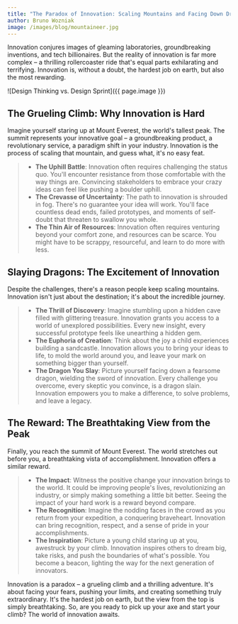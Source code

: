```yaml
---
title: "The Paradox of Innovation: Scaling Mountains and Facing Down Dragons (But Having a Blast Doing It)"
author: Bruno Wozniak
image: /images/blog/mountaineer.jpg
---
```


Innovation conjures images of gleaming laboratories, groundbreaking inventions, and tech billionaires. But the reality of innovation is far more complex – a thrilling rollercoaster ride that's equal parts exhilarating and terrifying. Innovation is, without a doubt, the hardest job on earth, but also the most rewarding.

![Design Thinking vs. Design Sprint]({{ page.image }})

<!--more-->

## The Grueling Climb: Why Innovation is Hard

Imagine yourself staring up at Mount Everest, the world's tallest peak. The summit represents your innovative goal – a groundbreaking product, a revolutionary service, a paradigm shift in your industry. Innovation is the process of scaling that mountain, and guess what, it's no easy feat.

> * **The Uphill Battle**: Innovation often requires challenging the status quo. You'll encounter resistance from those comfortable with the way things are. Convincing stakeholders to embrace your crazy ideas can feel like pushing a boulder uphill.
> * **The Crevasse of Uncertainty**: The path to innovation is shrouded in fog. There's no guarantee your idea will work. You'll face countless dead ends, failed prototypes, and moments of self-doubt that threaten to swallow you whole.
> * **The Thin Air of Resources**: Innovation often requires venturing beyond your comfort zone, and resources can be scarce. You might have to be scrappy, resourceful, and learn to do more with less.

## Slaying Dragons: The Excitement of Innovation

Despite the challenges, there's a reason people keep scaling mountains. Innovation isn't just about the destination; it's about the incredible journey.

> * **The Thrill of Discovery**: Imagine stumbling upon a hidden cave filled with glittering treasure. Innovation grants you access to a world of unexplored possibilities. Every new insight, every successful prototype feels like unearthing a hidden gem.
> * **The Euphoria of Creation**: Think about the joy a child experiences building a sandcastle. Innovation allows you to bring your ideas to life, to mold the world around you, and leave your mark on something bigger than yourself.
> * **The Dragon You Slay**: Picture yourself facing down a fearsome dragon, wielding the sword of innovation. Every challenge you overcome, every skeptic you convince, is a dragon slain. Innovation empowers you to make a difference, to solve problems, and leave a legacy.

## The Reward: The Breathtaking View from the Peak

Finally, you reach the summit of Mount Everest. The world stretches out before you, a breathtaking vista of accomplishment. Innovation offers a similar reward.

> * **The Impact**: Witness the positive change your innovation brings to the world. It could be improving people's lives, revolutionizing an industry, or simply making something a little bit better. Seeing the impact of your hard work is a reward beyond compare.
> * **The Recognition**: Imagine the nodding faces in the crowd as you return from your expedition, a conquering braveheart. Innovation can bring recognition, respect, and a sense of pride in your accomplishments.
> * **The Inspiration**: Picture a young child staring up at you, awestruck by your climb. Innovation inspires others to dream big, take risks, and push the boundaries of what's possible. You become a beacon, lighting the way for the next generation of innovators.

Innovation is a paradox – a grueling climb and a thrilling adventure. It's about facing your fears, pushing your limits, and creating something truly extraordinary. It's the hardest job on earth, but the view from the top is simply breathtaking. So, are you ready to pick up your axe and start your climb? The world of innovation awaits.